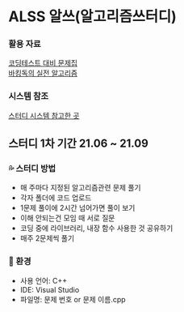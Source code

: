 # ALSS 알쓰(알고리즘쓰터디)

### 활용 자료
[코딩테스트 대비 문제집](https://github.com/tony9402/baekjoon)<br/>
[바킹독의 실전 알고리즘](https://github.com/encrypted-def/basic-algo-lecture)<br/>

### 시스템 참조
[스터디 시스템 참고한 곳](https://github.com/PeopleAndService/AlgorithmStudy)

## 스터디 1차 기간 21.06 ~ 21.09

### :sweat_drops: 스터디 방법
- 매 주마다 지정된 알고리즘관련 문제 풀기
- 각자 폴더에 코드 업로드
- 1문제 풀이에 2시간 넘어가면 풀이 보기
- 이해 안되는건 모임 때 서로 질문
- 코딩 중에 라이브러리, 내장 함수 사용한 것 공유하기
- 매주 2문제씩 풀기

### :speech_balloon: 환경
- 사용 언어: C++
- IDE: Visual Studio
- 파일명: 문제 번호 or 문제 이름.cpp

